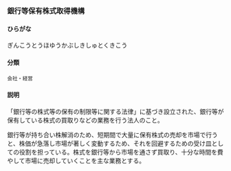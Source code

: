 <div style="display:none;">

## [あ行](securities-terms?id=あ行)
## [か行](securities-terms?id=か行)

</div>

### 銀行等保有株式取得機構

#### ひらがな

ぎんこうとうほゆうかぶしきしゅとくきこう

#### 分類

`会社・経営`

#### 説明

「銀行等の株式等の保有の制限等に関する法律」に基づき設立された、銀行等が保有している株式の買取りなどの業務を行う法人のこと。
 
銀行等が持ち合い株解消のため、短期間で大量に保有株式の売却を市場で行うと、株価が急落し市場が著しく変動するため、それを回避するための受け皿としての役割を担っている。株式を銀行等から市場を通さず買取り、十分な時間を費やして市場に売却していくことを主な業務とする。

<div style="display:none;">

## [さ行](securities-terms?id=さ行)
## [た行](securities-terms?id=た行)
## [な行](securities-terms?id=な行)
## [は行](securities-terms?id=は行)
## [ま行](securities-terms?id=ま行)
## [や行](securities-terms?id=や行)
## [ら行](securities-terms?id=ら行)
## [わ行](securities-terms?id=わ行)
## [英数字・記号](securities-terms?id=英数字・記号)

</div>

